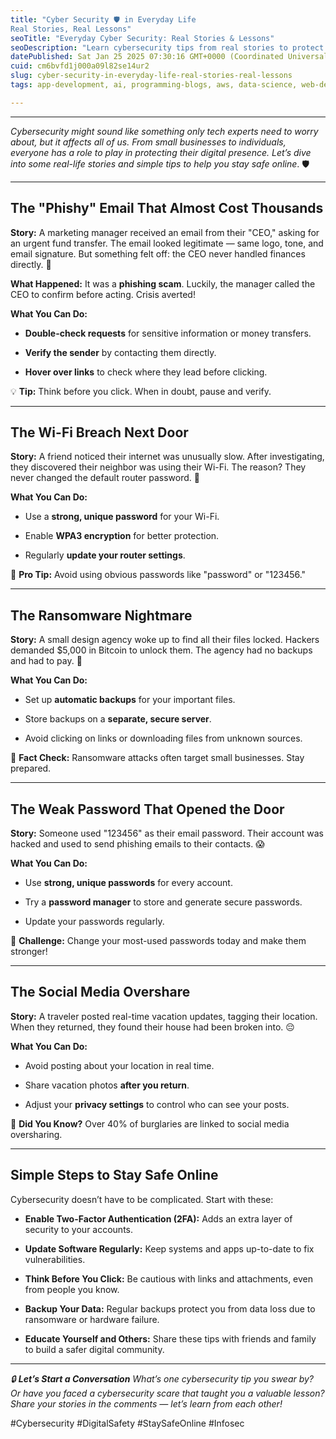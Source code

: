 ```yaml
---
title: "Cyber Security 🛡️ in Everyday Life
Real Stories, Real Lessons"
seoTitle: "Everyday Cyber Security: Real Stories & Lessons"
seoDescription: "Learn cybersecurity tips from real stories to protect your digital presence daily. Stay informed and safe online. 🛡️"
datePublished: Sat Jan 25 2025 07:30:16 GMT+0000 (Coordinated Universal Time)
cuid: cm6bvfd1j000a09l82se14ur2
slug: cyber-security-in-everyday-life-real-stories-real-lessons
tags: app-development, ai, programming-blogs, aws, data-science, web-development, computer-science, coding, hacking, hashnode

---
```


---

*Cybersecurity might sound like something only tech experts need to worry about, but it affects all of us. From small businesses to individuals, everyone has a role to play in protecting their digital presence. Let’s dive into some real-life stories and simple tips to help you stay safe online*. 🛡️

---

## The "Phishy" Email That Almost Cost Thousands

**Story:** A marketing manager received an email from their "CEO," asking for an urgent fund transfer. The email looked legitimate — same logo, tone, and email signature. But something felt off: the CEO never handled finances directly. 🤔

**What Happened:** It was a **phishing scam**. Luckily, the manager called the CEO to confirm before acting. Crisis averted!

**What You Can Do:**

* **Double-check requests** for sensitive information or money transfers.
    
* **Verify the sender** by contacting them directly.
    
* **Hover over links** to check where they lead before clicking.
    

💡 **Tip:** Think before you click. When in doubt, pause and verify.

---

## The Wi-Fi Breach Next Door

**Story:** A friend noticed their internet was unusually slow. After investigating, they discovered their neighbor was using their Wi-Fi. The reason? They never changed the default router password. 😬

**What You Can Do:**

* Use a **strong, unique password** for your Wi-Fi.
    
* Enable **WPA3 encryption** for better protection.
    
* Regularly **update your router settings**.
    

🚀 **Pro Tip:** Avoid using obvious passwords like "password" or "123456."

---

## The Ransomware Nightmare

**Story:** A small design agency woke up to find all their files locked. Hackers demanded $5,000 in Bitcoin to unlock them. The agency had no backups and had to pay. 💸

**What You Can Do:**

* Set up **automatic backups** for your important files.
    
* Store backups on a **separate, secure server**.
    
* Avoid clicking on links or downloading files from unknown sources.
    

📌 **Fact Check:** Ransomware attacks often target small businesses. Stay prepared.

---

## The Weak Password That Opened the Door

**Story:** Someone used "123456" as their email password. Their account was hacked and used to send phishing emails to their contacts. 😱

**What You Can Do:**

* Use **strong, unique passwords** for every account.
    
* Try a **password manager** to store and generate secure passwords.
    
* Update your passwords regularly.
    

🎯 **Challenge:** Change your most-used passwords today and make them stronger!

---

## The Social Media Overshare

**Story:** A traveler posted real-time vacation updates, tagging their location. When they returned, they found their house had been broken into. 😔

**What You Can Do:**

* Avoid posting about your location in real time.
    
* Share vacation photos **after you return**.
    
* Adjust your **privacy settings** to control who can see your posts.
    

📱 **Did You Know?** Over 40% of burglaries are linked to social media oversharing.

---

## Simple Steps to Stay Safe Online

Cybersecurity doesn’t have to be complicated. Start with these:

* **Enable Two-Factor Authentication (2FA):** Adds an extra layer of security to your accounts.
    
* **Update Software Regularly:** Keep systems and apps up-to-date to fix vulnerabilities.
    
* **Think Before You Click:** Be cautious with links and attachments, even from people you know.
    
* **Backup Your Data:** Regular backups protect you from data loss due to ransomware or hardware failure.
    
* **Educate Yourself and Others:** Share these tips with friends and family to build a safer digital community.
    

---

*🔒* ***Let’s Start a Conversation*** *What’s one cybersecurity tip you swear by? Or have you faced a cybersecurity scare that taught you a valuable lesson? Share your stories in the comments — let’s learn from each other!*

#Cybersecurity #DigitalSafety #StaySafeOnline #Infosec
